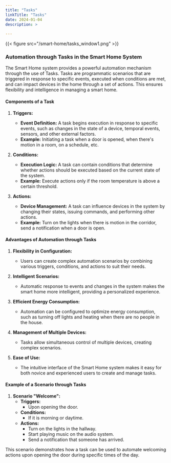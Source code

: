 ```yaml
---
title: "Tasks"
linkTitle: "Tasks"
date: 2024-01-04
description: >
  
---
```


{{< figure src="/smart-home/tasks_window1.png" >}}

### Automation through Tasks in the Smart Home System

The Smart Home system provides a powerful automation mechanism through the use of Tasks. Tasks are programmatic
scenarios that are triggered in response to specific events, executed when conditions are met, and can impact devices in
the home through a set of actions. This ensures flexibility and intelligence in managing a smart home.

#### Components of a Task

1. **Triggers:**
    - **Event Definition:** A task begins execution in response to specific events, such as changes in the state of a
      device, temporal events, sensors, and other external factors.
    - **Example:** Initiating a task when a door is opened, when there's motion in a room, on a schedule, etc.

2. **Conditions:**
    - **Execution Logic:** A task can contain conditions that determine whether actions should be executed based on the
      current state of the system.
    - **Example:** Execute actions only if the room temperature is above a certain threshold.

3. **Actions:**
    - **Device Management:** A task can influence devices in the system by changing their states, issuing commands, and
      performing other actions.
    - **Example:** Turn on the lights when there is motion in the corridor, send a notification when a door is open.

#### Advantages of Automation through Tasks

1. **Flexibility in Configuration:**
    - Users can create complex automation scenarios by combining various triggers, conditions, and actions to suit their
      needs.

2. **Intelligent Scenarios:**
    - Automatic response to events and changes in the system makes the smart home more intelligent, providing a
      personalized experience.

3. **Efficient Energy Consumption:**
    - Automation can be configured to optimize energy consumption, such as turning off lights and heating when there are
      no people in the house.

4. **Management of Multiple Devices:**
    - Tasks allow simultaneous control of multiple devices, creating complex scenarios.

5. **Ease of Use:**
    - The intuitive interface of the Smart Home system makes it easy for both novice and experienced users to create and
      manage tasks.

#### Example of a Scenario through Tasks

1. **Scenario "Welcome":**
    - **Triggers:**
        - Upon opening the door.
    - **Conditions:**
        - If it is morning or daytime.
    - **Actions:**
        - Turn on the lights in the hallway.
        - Start playing music on the audio system.
        - Send a notification that someone has arrived.

This scenario demonstrates how a task can be used to automate welcoming actions upon opening the door during specific
times of the day.
